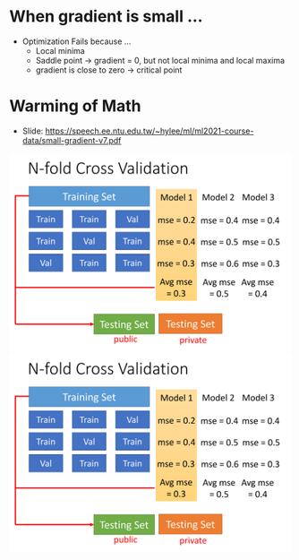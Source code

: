# When gradient is small ... 

* Optimization Fails because ...  
  * Local minima  
  * Saddle point -> gradient = 0, but not local minima and local maxima  
  * gradient is close to zero -> critical point  

# Warming of Math

* Slide: https://speech.ee.ntu.edu.tw/~hylee/ml/ml2021-course-data/small-gradient-v7.pdf

![Image of Yaktocat](https://github.com/ting-chih/NTU-ML2021spring/blob/main/image/n-fold%20cross%20validation.png)  
![Image of Yaktocat](https://github.com/ting-chih/NTU-ML2021spring/blob/main/image/n-fold%20cross%20validation.png)  
